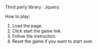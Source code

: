 Third party library : Jquery. 

How to play: 

1. Load the page. 
2. Click start the game link. 
3. Follow the instruction. 
4. Reset the game if you want to start over.